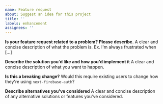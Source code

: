 ```yaml
---
name: Feature request
about: Suggest an idea for this project
title: ''
labels: enhancement
assignees: ''
---
```


**Is your feature request related to a problem? Please describe.**
A clear and concise description of what the problem is. Ex. I'm always frustrated when [...]

**Describe the solution you'd like and how you'd implement it**
A clear and concise description of what you want to happen.

**Is this a breaking change?**
Would this require existing users to change how they're using `next-firebase-auth`?

**Describe alternatives you've considered**
A clear and concise description of any alternative solutions or features you've considered.
